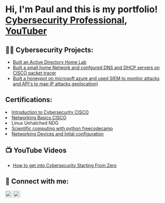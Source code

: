 <h1>Hi, I'm Paul and this is my portfolio! <br/> <a href="https://www.credly.com/users/paul_isaac">Cybersecurity Professional</a>, <a href="https://www.youtube.com/c/joshmadakor">YouTuber</a></h1>

<h2>👨‍💻 Cybersecurity  Projects:</h2>

  - [Built an Active Directory Home Lab](https://github.com/pauldoescyber/ActiveDirectoryLab)
  - [Built a small home Network and confgured DNS and DHCP servers on CISCO packet tracer](https://github.com/joshmadakor1/Sentinel-Lab)
  - [Built a honeypot on microsoft azure and used SIEM to monitor attacks and API's to map IP attacks geolocation)](https://github.com/joshmadakor1/Jwipe.PowerShell)

<h2> Certifications: </h2>
<li><a href = 'https://www.credly.com/badges/f9f577b3-663c-45e4-837d-5dcd825beba4/public_url'>Introduction to Cybersecurity CISCO</li>
<li><a href ='https://www.credly.com/badges/df704c05-63a2-43ac-a31a-7f7f44d299ed/public_url'>Networking Basics CISCO</a></li>
<li>Linux Unhatched NDG</li>
<li><a href='https://www.freecodecamp.org/certification/fccc7f06037-9db8-4607-8e2c-8d72d22fbb0a/scientific-computing-with-python-v7'>Scientific computing with python freecodecamp</a></li>
<li><a href = "https://www.credly.com/badges/67586171-5648-4f6b-b530-7525f0dbd3f4/public_url">Networking Devices and Intial configuration</a> </li>


<h2>📺 YouTube Videos</h2>

- [How to get into Cybersecurity Starting From Zero](https://www.youtube.com/watch?v=a83ASGn_V_s)

<h2> 🤳 Connect with me:</h2>

[<img align="left" alt="Pauldoescyber | YouTube" width="22px" src="https://cdn.jsdelivr.net/npm/simple-icons@v3/icons/youtube.svg" />][youtube]
[<img align="left" alt="Pauldoescyber | Twitter" width="22px" src="https://cdn.jsdelivr.net/npm/simple-icons@v3/icons/twitter.svg" />][twitter]

[twitter]: https://x.com/Pauldoescyber
[youtube]: http://www.youtube.com/@pauldoescyber
<!--
**joshmadakor1/joshmadakor1** is a ✨ _special_ ✨ repository because its `README.md` (this file) appears on your GitHub profile.

Here are some ideas to get you started:

- 🔭 I’m currently working on ...
- 🌱 I’m currently learning ...
- 👯 I’m looking to collaborate on ...
- 🤔 I’m looking for help with ...
- 💬 Ask me about ...
- 📫 How to reach me: ...
- 😄 Pronouns: ...
- ⚡ Fun fact: ...
-->
